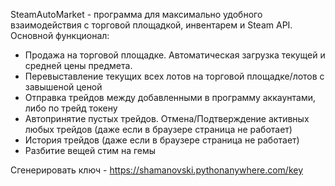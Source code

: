 SteamAutoMarket - программа для максимально удобного взаимодействия с торговой площадкой, инвентарем и Steam API.
Основной функционал:
- Продажа на торговой площадке. Автоматическая загрузка текущей и средней цены предмета.
- Перевыставление текущих всех лотов на торговой площадке/лотов с завышеной ценой
- Отправка трейдов между добавленными в программу аккаунтами, либо по трейд токену
- Автопринятие пустых трейдов. Отмена/Подтверждение активных любых трейдов (даже если в браузере страница не работает)
- История трейдов (даже если в браузере страница не работает)
- Разбитие вещей стим на гемы

Сгенерировать ключ - https://shamanovski.pythonanywhere.com/key
